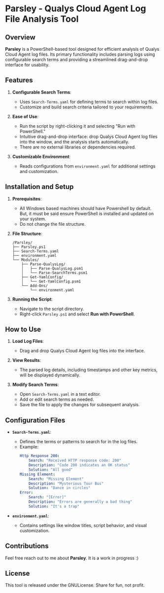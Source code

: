 # Parsley - Qualys Cloud Agent Log File Analysis Tool

## Overview

**Parsley** is a PowerShell-based tool designed for efficient analysis of Qualys Cloud Agent log files. Its primary functionality includes parsing logs using configurable search terms and providing a streamlined drag-and-drop interface for usability.

## Features

1. **Configurable Search Terms**:
   - Uses `Search-Terms.yaml` for defining terms to search within log files.
   - Customize and build search criteria tailored to your requirements.

2. **Ease of Use**:
   - Run the script by right-clicking it and selecting "Run with PowerShell."
   - Intuitive drag-and-drop interface: drop Qualys Cloud Agent log files into the window, and the analysis starts automatically.
   - There are no external libraries or dependencies required.

3. **Customizable Environment**:
   - Reads configurations from `environment.yaml` for additional settings and customization.

## Installation and Setup

1. **Prerequisites**:
   - All Windows based machines should have Powershell by default. But, it must be said ensure PowerShell is installed and updated on your system.
   - Do not change the file structure.

2. **File Structure**:
   ```
   /Parsley/
   ├── Parsley.ps1
   ├── Search-Terms.yaml
   ├── environment.yaml
   └── Modules/
       ├── Parse-QualysLog/
       │   ├── Parse-QualysLog.psm1
       │   └── Parse-SearchTerms.psm1
       ├── Get-YamlConfig/
       │   └── Get-YamlConfig.psm1
       └── Add-Ons/
           └── environment.yaml
   ```

3. **Running the Script**:
   - Navigate to the script directory.
   - Right-click `Parsley.ps1` and select **Run with PowerShell**.

## How to Use

1. **Load Log Files**:
   - Drag and drop Qualys Cloud Agent log files into the interface.

2. **View Results**:
   - The parsed log details, including timestamps and other key metrics, will be displayed dynamically.

3. **Modify Search Terms**:
   - Open `Search-Terms.yaml` in a text editor.
   - Add or edit search terms as needed.
   - Save the file to apply the changes for subsequent analysis.

## Configuration Files

- **`Search-Terms.yaml`**:
  - Defines the terms or patterns to search for in the log files.
  - Example:
    ```yaml
    Http Response 200:
        Search: "Received HTTP response code: 200"
        Description: "Code 200 indicates an OK status"
        Solution: "All good"
    Missing Element:
        Search: "Missing Element"
        Description: "Mysterious Tour Bus"
        Solution: "Dance in circles"
    Error: 
        Search: "[Error]"
        Description: "Errors are generally a bad thing"
        Solution: "It's a trap"
    ```

- **`environment.yaml`**:
  - Contains settings like window titles, script behavior, and visual customization.

## Contributions

Feel free reach out to me about **Parsley**. It is a work in progress :)

## License

This tool is released under the GNULicense. Share for fun, not profit. 
